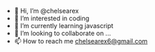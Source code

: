 - 👋 Hi, I’m @chelsearex
- 👀 I’m interested in coding
- 🌱 I’m currently learning javascript
- 💞️ I’m looking to collaborate on ...
- 📫 How to reach me chelsearex6@gmail.com

<!---
chelsearex/chelsearex is a ✨ special ✨ repository because its `README.md` (this file) appears on your GitHub profile.
You can click the Preview link to take a look at your changes.
--->
